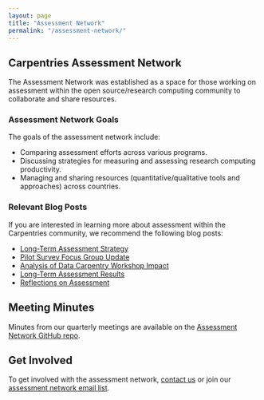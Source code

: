 ```yaml
---
layout: page
title: "Assessment Network"
permalink: "/assessment-network/"
---
```


## Carpentries Assessment Network

The Assessment Network was established as a space for those working on assessment within the open source/research computing community to collaborate and share resources.

### Assessment Network Goals
The goals of the assessment network include:

- Comparing assessment efforts across various programs.
- Discussing strategies for measuring and assessing research computing productivity.
- Managing and sharing resources (quantitative/qualitative tools and approaches) across countries.

### Relevant Blog Posts
If you are interested in learning more about assessment within the Carpentries community, we recommend the following blog posts:  

- [Long-Term Assessment Strategy](http://www.datacarpentry.org/blog/long-term-assessment-strategy/)   
- [Pilot Survey Focus Group Update](http://www.datacarpentry.org/blog/survey-focus-group-update/)   
- [Analysis of Data Carpentry Workshop Impact](http://www.datacarpentry.org/blog/assessment/)  
- [Long-Term Assessment Results](http://www.datacarpentry.org/blog/long-term-survey-results/)   
- [Reflections on Assessment](http://www.datacarpentry.org/blog/reflections-on-assessment/)   

## Meeting Minutes
Minutes from our quarterly meetings are available on the [Assessment Network GitHub repo](https://github.com/carpentries/assessment/tree/master/assessment-network).

## Get Involved
To get involved with the assessment network, [contact us](mailto:kariljordan@carpentries.org) or join our [assessment network email list](https://groups.google.com/a/carpentries.org/d/forum/assessment-network).
